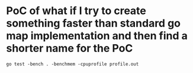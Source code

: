 # PoC of what if I try to create something faster than standard go map implementation and then find a shorter name for the PoC

```
go test -bench . -benchmem -cpuprofile profile.out
```

